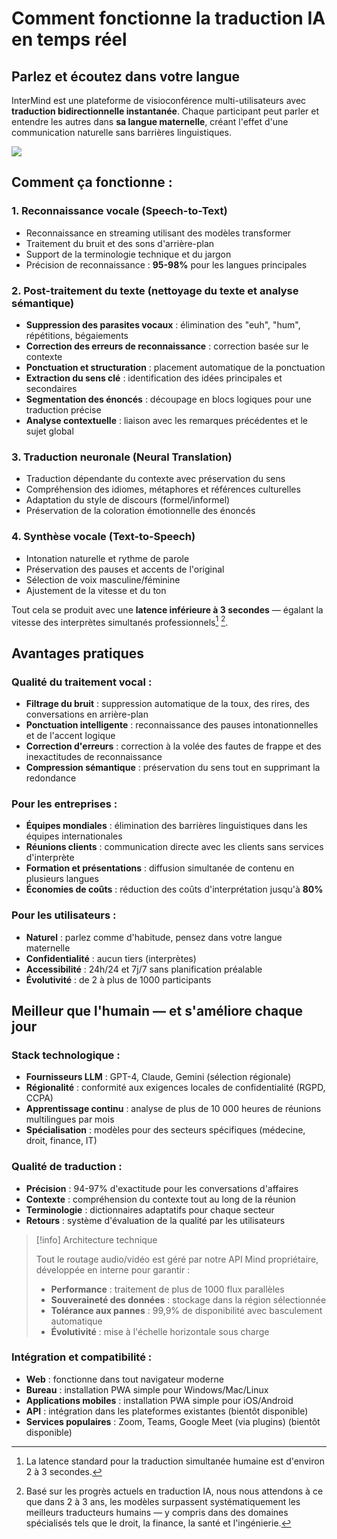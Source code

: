 # Comment fonctionne la traduction IA en temps réel

## Parlez et écoutez dans votre langue

InterMind est une plateforme de visioconférence multi-utilisateurs avec **traduction bidirectionnelle instantanée**. Chaque participant peut parler et entendre les autres dans **sa langue maternelle**, créant l'effet d'une communication naturelle sans barrières linguistiques.

![](/interpretating.svg)

## Comment ça fonctionne :

### 1. **Reconnaissance vocale (Speech-to-Text)**

- Reconnaissance en streaming utilisant des modèles transformer
- Traitement du bruit et des sons d'arrière-plan
- Support de la terminologie technique et du jargon
- Précision de reconnaissance : **95-98%** pour les langues principales

### 2. **Post-traitement du texte (nettoyage du texte et analyse sémantique)**

- **Suppression des parasites vocaux** : élimination des "euh", "hum", répétitions, bégaiements
- **Correction des erreurs de reconnaissance** : correction basée sur le contexte
- **Ponctuation et structuration** : placement automatique de la ponctuation
- **Extraction du sens clé** : identification des idées principales et secondaires
- **Segmentation des énoncés** : découpage en blocs logiques pour une traduction précise
- **Analyse contextuelle** : liaison avec les remarques précédentes et le sujet global

### 3. **Traduction neuronale (Neural Translation)**

- Traduction dépendante du contexte avec préservation du sens
- Compréhension des idiomes, métaphores et références culturelles
- Adaptation du style de discours (formel/informel)
- Préservation de la coloration émotionnelle des énoncés

### 4. **Synthèse vocale (Text-to-Speech)**

- Intonation naturelle et rythme de parole
- Préservation des pauses et accents de l'original
- Sélection de voix masculine/féminine
- Ajustement de la vitesse et du ton

Tout cela se produit avec une **latence inférieure à 3 secondes** — égalant la vitesse des interprètes simultanés professionnels[^1] [^2].

## Avantages pratiques

### Qualité du traitement vocal :

- **Filtrage du bruit** : suppression automatique de la toux, des rires, des conversations en arrière-plan
- **Ponctuation intelligente** : reconnaissance des pauses intonationnelles et de l'accent logique
- **Correction d'erreurs** : correction à la volée des fautes de frappe et des inexactitudes de reconnaissance
- **Compression sémantique** : préservation du sens tout en supprimant la redondance

### Pour les entreprises :

- **Équipes mondiales** : élimination des barrières linguistiques dans les équipes internationales
- **Réunions clients** : communication directe avec les clients sans services d'interprète
- **Formation et présentations** : diffusion simultanée de contenu en plusieurs langues
- **Économies de coûts** : réduction des coûts d'interprétation jusqu'à **80%**

### Pour les utilisateurs :

- **Naturel** : parlez comme d'habitude, pensez dans votre langue maternelle
- **Confidentialité** : aucun tiers (interprètes)
- **Accessibilité** : 24h/24 et 7j/7 sans planification préalable
- **Évolutivité** : de 2 à plus de 1000 participants

## Meilleur que l'humain — et s'améliore chaque jour

### Stack technologique :

- **Fournisseurs LLM** : GPT-4, Claude, Gemini (sélection régionale)
- **Régionalité** : conformité aux exigences locales de confidentialité (RGPD, CCPA)
- **Apprentissage continu** : analyse de plus de 10 000 heures de réunions multilingues par mois
- **Spécialisation** : modèles pour des secteurs spécifiques (médecine, droit, finance, IT)

### Qualité de traduction :

- **Précision** : 94-97% d'exactitude pour les conversations d'affaires
- **Contexte** : compréhension du contexte tout au long de la réunion
- **Terminologie** : dictionnaires adaptatifs pour chaque secteur
- **Retours** : système d'évaluation de la qualité par les utilisateurs

> [!info] Architecture technique
>
> Tout le routage audio/vidéo est géré par notre API Mind propriétaire, développée en interne pour garantir :
>
> - **Performance** : traitement de plus de 1000 flux parallèles
> - **Souveraineté des données** : stockage dans la région sélectionnée
> - **Tolérance aux pannes** : 99,9% de disponibilité avec basculement automatique
> - **Évolutivité** : mise à l'échelle horizontale sous charge

### Intégration et compatibilité :

- **Web** : fonctionne dans tout navigateur moderne
- **Bureau** : installation PWA simple pour Windows/Mac/Linux
- **Applications mobiles** : installation PWA simple pour iOS/Android
- **API** : intégration dans les plateformes existantes (bientôt disponible)
- **Services populaires** : Zoom, Teams, Google Meet (via plugins) (bientôt disponible)

[^1]: La latence standard pour la traduction simultanée humaine est d'environ 2 à 3 secondes.

[^2]: Basé sur les progrès actuels en traduction IA, nous nous attendons à ce que dans 2 à 3 ans, les modèles surpassent systématiquement les meilleurs traducteurs humains — y compris dans des domaines spécialisés tels que le droit, la finance, la santé et l'ingénierie.